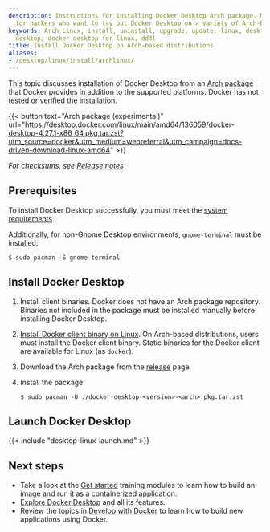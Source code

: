 ```yaml
---
description: Instructions for installing Docker Desktop Arch package. Mostly meant
  for hackers who want to try out Docker Desktop on a variety of Arch-based distributions.
keywords: Arch Linux, install, uninstall, upgrade, update, linux, desktop, docker
  desktop, docker desktop for linux, dd4l
title: Install Docker Desktop on Arch-based distributions
aliases:
- /desktop/linux/install/archlinux/
---
```


This topic discusses installation of Docker Desktop from an [Arch package](https://desktop.docker.com/linux/main/amd64/136059/docker-desktop-4.27.1-x86_64.pkg.tar.zst) that Docker provides in addition to the supported platforms. Docker has not tested or verified the installation.

{{< button text="Arch package (experimental)" url="https://desktop.docker.com/linux/main/amd64/136059/docker-desktop-4.27.1-x86_64.pkg.tar.zst?utm_source=docker&utm_medium=webreferral&utm_campaign=docs-driven-download-linux-amd64" >}}

_For checksums, see [Release notes](../release-notes.md)_

## Prerequisites

To install Docker Desktop successfully, you must meet the [system requirements](linux-install.md#system-requirements).

Additionally, for non-Gnome Desktop environments, `gnome-terminal` must be installed:

```console
$ sudo pacman -S gnome-terminal
```

## Install Docker Desktop

1. Install client binaries. Docker does not have an Arch package repository. Binaries not included in the package must be installed manually before installing Docker Desktop.

2. [Install Docker client binary on Linux](../../engine/install/binaries.md#install-daemon-and-client-binaries-on-linux). On Arch-based distributions, users must install the Docker client binary.
   Static binaries for the Docker client are available for Linux (as `docker`).

3. Download the Arch package from the [release](../release-notes.md) page.

4. Install the package:

   ```console
   $ sudo pacman -U ./docker-desktop-<version>-<arch>.pkg.tar.zst
   ```

## Launch Docker Desktop

{{< include "desktop-linux-launch.md" >}}

## Next steps

- Take a look at the [Get started](../../get-started/index.md) training modules to learn how to build an image and run it as a containerized application.
- [Explore Docker Desktop](../use-desktop/index.md) and all its features.
- Review the topics in [Develop with Docker](../../develop/index.md) to learn how to build new applications using Docker.